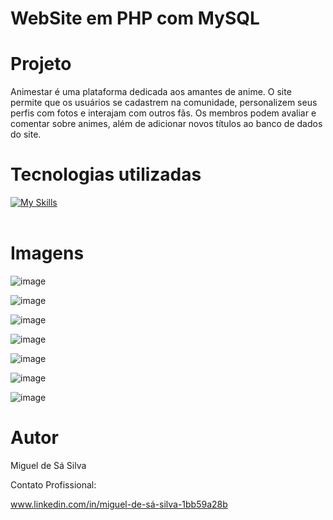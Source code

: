 # WebSite em PHP com MySQL

# Projeto

Animestar é uma plataforma dedicada aos amantes de anime. O site permite que os usuários se cadastrem na comunidade, personalizem seus perfis com fotos e interajam com outros fãs. Os membros podem avaliar e comentar sobre animes, além de adicionar novos títulos ao banco de dados do site.

# Tecnologias utilizadas

[![My Skills](https://skillicons.dev/icons?i=php,mysql,vscode,html,css)](https://skillicons.dev)<br><br>

# Imagens

![image](https://github.com/user-attachments/assets/c3b76ed2-8c8c-4ebc-9085-cc0e08a2b663)

![image](https://github.com/user-attachments/assets/aae7faa1-48fe-4104-ba74-46177dc016a9)

![image](https://github.com/user-attachments/assets/0027b2b2-ddd0-4f97-ad7a-a561fd6c91c3)

![image](https://github.com/user-attachments/assets/c1fd9822-95a9-484e-aca6-110d663180b7)

![image](https://github.com/user-attachments/assets/773368e5-fc23-455f-a4e9-1d1585fc8bb8)

![image](https://github.com/user-attachments/assets/9265a38e-66ef-4617-a5b1-336c978b63dc)

![image](https://github.com/user-attachments/assets/c178e624-2f91-47c5-8848-2d2124d5dfaf)

# Autor
Miguel de Sá Silva

Contato Profissional: 

www.linkedin.com/in/miguel-de-sá-silva-1bb59a28b



